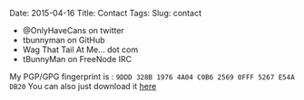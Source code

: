 Date: 2015-04-16
Title: Contact
Tags:
Slug: contact

- @OnlyHaveCans on twitter
- tbunnyman on GitHub
- Wag That Tail At Me... dot com
- tBunnyMan on FreeNode IRC

My PGP/GPG fingerprint is : `9DDD 328B 1976 4A04 C0B6 2569 0FFF 5267 E54A DB20`
You can also just download it [here](/publickey.asc)

